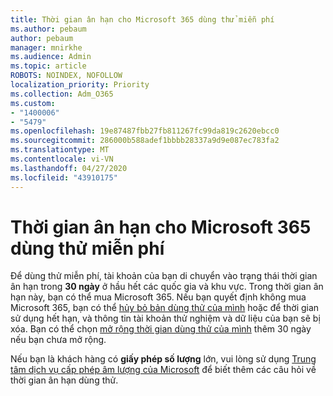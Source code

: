 ```yaml
---
title: Thời gian ân hạn cho Microsoft 365 dùng thử miễn phí
ms.author: pebaum
author: pebaum
manager: mnirkhe
ms.audience: Admin
ms.topic: article
ROBOTS: NOINDEX, NOFOLLOW
localization_priority: Priority
ms.collection: Adm_O365
ms.custom:
- "1400006"
- "5479"
ms.openlocfilehash: 19e87487fbb27fb811267fc99da819c2620ebcc0
ms.sourcegitcommit: 286000b588adef1bbbb28337a9d9e087ec783fa2
ms.translationtype: MT
ms.contentlocale: vi-VN
ms.lasthandoff: 04/27/2020
ms.locfileid: "43910175"
---
```

# <a name="grace-period-for-microsoft-365-free-trial"></a>Thời gian ân hạn cho Microsoft 365 dùng thử miễn phí

Để dùng thử miễn phí, tài khoản của bạn di chuyển vào trạng thái thời gian ân hạn trong **30 ngày** ở hầu hết các quốc gia và khu vực. Trong thời gian ân hạn này, bạn có thể mua Microsoft 365. Nếu bạn quyết định không mua Microsoft 365, bạn có thể [hủy bỏ bản dùng thử của mình](https://docs.microsoft.com/microsoft-365/commerce/subscriptions/cancel-your-subscription?view=o365-worldwide) hoặc để thời gian sử dụng hết hạn, và thông tin tài khoản thử nghiệm và dữ liệu của bạn sẽ bị xóa. Bạn có thể chọn [mở rộng thời gian dùng thử của mình](https://docs.microsoft.com/microsoft-365/commerce/extend-your-trial) thêm 30 ngày nếu bạn chưa mở rộng.

Nếu bạn là khách hàng có **giấy phép số lượng** lớn, vui lòng sử dụng [Trung tâm dịch vụ cấp phép âm lượng của Microsoft](https://support.microsoft.com/help/4471406/how-to-contact-the-microsoft-volume-licensing-service-center) để biết thêm các câu hỏi về thời gian ân hạn dùng thử.
